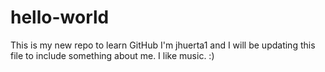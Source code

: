# hello-world
This is my new repo to learn GitHub
I'm jhuerta1 and I will be updating this file to include something about me. I like music. :)
